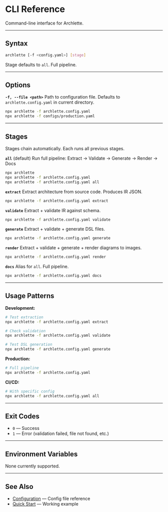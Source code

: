 # CLI Reference

Command-line interface for Archlette.

---

## Syntax

```bash
archlette [-f <config.yaml>] [stage]
```

Stage defaults to `all`. Full pipeline.

---

## Options

**`-f, --file <path>`**
Path to configuration file. Defaults to `archlette.config.yaml` in current directory.

```bash
npx archlette -f archlette.config.yaml
npx archlette -f configs/production.yaml
```

---

## Stages

Stages chain automatically. Each runs all previous stages.

**`all`** (default)
Run full pipeline: Extract → Validate → Generate → Render → Docs

```bash
npx archlette
npx archlette -f archlette.config.yaml
npx archlette -f archlette.config.yaml all
```

**`extract`**
Extract architecture from source code. Produces IR JSON.

```bash
npx archlette -f archlette.config.yaml extract
```

**`validate`**
Extract + validate IR against schema.

```bash
npx archlette -f archlette.config.yaml validate
```

**`generate`**
Extract + validate + generate DSL files.

```bash
npx archlette -f archlette.config.yaml generate
```

**`render`**
Extract + validate + generate + render diagrams to images.

```bash
npx archlette -f archlette.config.yaml render
```

**`docs`**
Alias for `all`. Full pipeline.

```bash
npx archlette -f archlette.config.yaml docs
```

---

## Usage Patterns

**Development:**

```bash
# Test extraction
npx archlette -f archlette.config.yaml extract

# Check validation
npx archlette -f archlette.config.yaml validate

# Test DSL generation
npx archlette -f archlette.config.yaml generate
```

**Production:**

```bash
# Full pipeline
npx archlette -f archlette.config.yaml
```

**CI/CD:**

```bash
# With specific config
npx archlette -f archlette.config.yaml all
```

---

## Exit Codes

- `0` — Success
- `1` — Error (validation failed, file not found, etc.)

---

## Environment Variables

None currently supported.

---

## See Also

- [Configuration](../guide/configuration.md) — Config file reference
- [Quick Start](../getting-started/quick-start.md) — Working example
